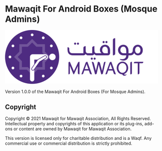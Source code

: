 # Mawaqit For Android Boxes (Mosque Admins)
![Mawaqit](mawaqit_logo_light_with_text_horizontal_Background.png "Mawaqit logo")

Version 1.0.0 of the Mawaqit For Android Boxes (For Mosque Admins).

## Copyright

Copyright © 2021 Mawaqit for Mawaqit Association, All Rights Reserved.
Intellectual property and copyrights of this application or its plug-ins, add-ons or content are owned by Mawaqit for Mawaqit Association.

This version is licensed only for charitable distribution and is a Waqf. Any commercial use or commercial distribution is strictly prohibited.
